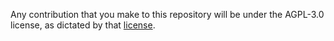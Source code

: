 Any contribution that you make to this repository will
be under the AGPL-3.0 license, as dictated by that
[license](https://github.com/rbonghi/ros2_system_manager/blob/main/LICENSE).